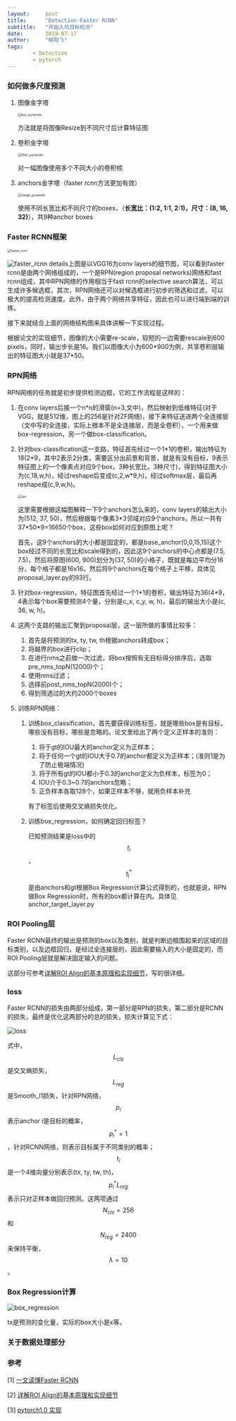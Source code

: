 ```yaml
---
layout:     post
title:      "Detection-Faster RCNN"
subtitle:   "开始入坑目标检测"
date:       2019-07-17
author:     "柳阳飞"
tags:
        - Detection
        - pytorch
---
```


### 如何做多尺度预测

1. 图像金字塔

   <img src="/img/20191230/image_pyramids.png" alt="box_pyramids" style="zoom:50%;" />

   方法就是将图像Resize到不同尺寸后计算特征图

2. 卷积金字塔

   <img src="/img/20191230/filter_pyramids.png" alt="filter_pyramids" style="zoom:50%;" />

   对一幅图像使用多个不同大小的卷积核

3. anchors金字塔（faster rcnn方法更加有效）

   <img src="/img/20191230/box_pyramids.png" alt="image_pyramids" style="zoom:50%;" />

   使用不同长宽比和不同尺寸的boxes，（**长宽比：(1:2, 1:1, 2:1)，尺寸：(8, 16, 32)**），共9种anchor boxes

### Faster RCNN框架

<img src="/img/20191230/faster_rcnn.png" alt="faster_rcnn" style="zoom:50%;" />

![faster_rcnn details](/img/20191230/faster_rcnn_details.png)上图是以VGG16为conv layers的细节图，可以看到faster rcnn是由两个网络组成的，一个是RPN(region proposal networks)网络和fast rcnn组成，其中RPN网络的作用相当于fast rcnn的selective search算法，可以生成许多候选框，其次，RPN网络还可以对候选框进行初步的筛选和过滤，可以极大的提高检测速度。此外，由于两个网络共享特征，因此也可以进行端到端的训练。

接下来就结合上面的网络结构图来具体讲解一下实现过程。

根据论文的实现细节，图像的大小需要re-scale，较短的一边需要rescale到600 pixels，同时，输出步长是16。我们以图像大小为600*900为例，共享卷积层输出的特征图大小就是37\*50。

### RPN网络

RPN网络的任务就是初步提供检测边框，它的工作流程是这样的：

1. 在conv layers后接一个n*n的滑窗(n=3,文中)，然后映射到低维特征(对于VGG，就是512维，图上的256是针对ZF网络)，接下来特征送进两个全连接层（文中写的全连接，实际上根本不是全连接层，而是全卷积），一个用来做box-regression，另一个做box-classification。

2. 针对box-classification这一支路，特征首先经过一个1\*1的卷积，输出特征为18(2\*9，其中2表示2分类，需要区分出前景和背景，就是有没有目标，9表示特征图上的一个像素点对应9个box，3种长宽比，3种尺寸)，得到特征图大小为(c,18,w,h)，经过reshape后变成(c,2,w\*9,h)，经过softmax层，最后再reshape成(c,9,w,h)。

   <img src="/img/20191230/rpn.png" alt="rpn" style="zoom:50%;" />

   这里需要根据这幅图解释一下9个anchors怎么来的，conv layers的输出大小为(512, 37, 50)，然后根据每个像素3\*3邻域对应9个anchors，所以一共有37\*50\*9=16650个box，这些box如何对应到原图上呢？

   首先，这9个anchors的大小都是固定的，都是base_anchor(0,0,15,15)这个box经过不同的长宽比和scale得到的，因此这9个anchors的中心点都是(7.5, 7.5)，然后将原图(600, 900)划分为(37, 50)的小格子，既就是每边平均分16分，每个格子都是16x16。然后将9个anchors在每个格子上平移，具体见proposal_layer.py的93行。

3. 针对box-regression，特征图首先经过一个1*1的卷积，输出特征为36(4\*9，4表示每个box需要预测4个量，分别是c_x, c_y, w, h)，最后的输出大小是(c, 36, w, h)。

4. 这两个支路的输出汇聚到proposal层，这一层所做的事情比较多：

   1. 首先是将预测的tx, ty, tw, th根据anchors转成box；
   2. 将越界的box进行clip；
   3. 在进行nms之前做一次过滤，将box按照有无目标得分排序后，选取pre_nms_topN(12000)个；
   4. 使用nms过滤；
   5. 选择前post_nms_topN(2000)个；
   6. 得到筛选过的大约2000个boxes

5. 训练RPN网络：

   1. 训练box_classification，首先要获得训练标签，就是哪些box是有目标，哪些没有目标，哪些是忽略的。论文里给出了两个定义正样本的准则：

      1. 将于gt的IOU最大的anchor定义为正样本；
      2. 将于任何一个gt的IOU大于0.7的anchor都定义为正样本；(准则1是为了防止极端情况)
      3. 将于所有gt的IOU都小于0.3的anchor定义为负样本，标签为0；
      4. IOU介于0.3~0.7的anchors忽略；
      5. 正负样本各取128个，如果正样本不够，就用负样本补充

      有了标签后使用交叉熵损失优化。

   2. 训练box_regression，如何确定回归标签？

      已知预测结果是loss中的$$t_i$$，$$t_i^*$$是由anchors和gt根据Box Regression计算公式得到的，也就是说，RPN做Box Regression时，所有的box都计算在内。具体见anchor_target_layer.py

### ROI Pooling层

Faster RCNN最终的输出是预测的box以及类别，就是判断边框围起来的区域的目标类别，以及边框回归，是经过全连接层的，因此需要输入的大小是固定的，而ROI Pooling层就是解决固定输入的问题。

这部分可参考[详解ROI Align的基本原理和实现细节](http://blog.leanote.com/post/afanti.deng@gmail.com/b5f4f526490b)，写的很详细。

### loss

Faster RCNN的损失由两部分组成，第一部分是RPN的损失，第二部分是RCNN的损失，最终是优化这两部分的总的损失，损失计算见下式：

![loss](/img/20191230/loss.png)

式中，$$L_{cls}$$是交叉熵损失，$$L_{reg}$$是Smooth_l1损失，针对RPN网络，$$p_i$$表示anchor i是目标的概率，$$p_i^*=1$$，针对RCNN网络，则表示目标属于不同类别的概率；$$t_i$$是一个4维向量分别表示(tx, ty,  tw, th)，$$p_i^*L_{reg}$$表示只对正样本做回归预测。这两项通过$$N_{cls}=256$$和$$N_{reg}=2400$$来保持平衡，$$\lambda=10$$。

### Box Regression计算

![box_regression](/img/20191230/box_regression.png)

tx是预测的变化量，实际的box大小是x等。

### 关于数据处理部分

### 参考

[1] [一文读懂Faster RCNN](https://zhuanlan.zhihu.com/p/31426458)

[2] [详解ROI Align的基本原理和实现细节](http://blog.leanote.com/post/afanti.deng@gmail.com/b5f4f526490b)

[3] [pytorch1.0 实现](https://github.com/jwyang/faster-rcnn.pytorch)
